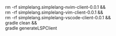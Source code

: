rm -rf simplelang.simplelang-nvim-client-0.0.1 && \
rm -rf simplelang.simplelang-vim-client-0.0.1 && \
rm -rf simplelang.simplelang-vscode-client-0.0.1 && \
gradle clean && \
gradle generateLSPClient
